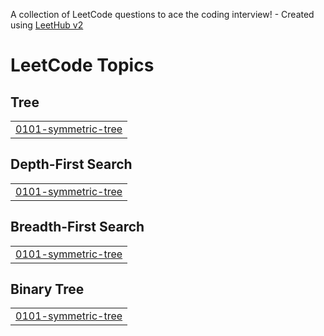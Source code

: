 A collection of LeetCode questions to ace the coding interview! - Created using [LeetHub v2](https://github.com/arunbhardwaj/LeetHub-2.0)
<!---LeetCode Topics Start-->
# LeetCode Topics
## Tree
|  |
| ------- |
| [0101-symmetric-tree](https://github.com/aryand1/Git_Leet/tree/master/0101-symmetric-tree) |
## Depth-First Search
|  |
| ------- |
| [0101-symmetric-tree](https://github.com/aryand1/Git_Leet/tree/master/0101-symmetric-tree) |
## Breadth-First Search
|  |
| ------- |
| [0101-symmetric-tree](https://github.com/aryand1/Git_Leet/tree/master/0101-symmetric-tree) |
## Binary Tree
|  |
| ------- |
| [0101-symmetric-tree](https://github.com/aryand1/Git_Leet/tree/master/0101-symmetric-tree) |
<!---LeetCode Topics End-->
